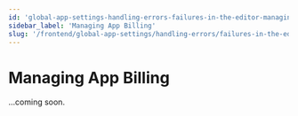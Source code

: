 ```yaml
---
id: 'global-app-settings-handling-errors-failures-in-the-editor-managing-app-billing'
sidebar_label: 'Managing App Billing'
slug: '/frontend/global-app-settings/handling-errors/failures-in-the-editor/managing-app-billing'
---
```


# Managing App Billing

...coming soon.
